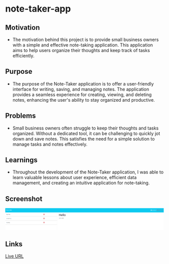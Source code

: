 # note-taker-app

## Motivation

- The motivation behind this project is to provide small business owners with a simple and effective note-taking application. This application aims to help users organize their thoughts and keep track of tasks efficiently.

## Purpose

- The purpose of the Note-Taker application is to offer a user-friendly interface for writing, saving, and managing notes. The application provides a seamless experience for creating, viewing, and deleting notes, enhancing the user's ability to stay organized and productive.

## Problems

- Small business owners often struggle to keep their thoughts and tasks organized. Without a dedicated tool, it can be challenging to quickly jot down and save notes. This satisfies the need for a simple solution to manage tasks and notes effectively.

## Learnings

- Throughout the development of the Note-Taker application, I was able to learn valuable lessons about user experience, efficient data management, and creating an intuitive application for note-taking.

## Screenshot
![Screenshot of Note Taker App](./images/note-taker-app.png)


## Links
[Live URL](https://boiling-spire-56730-d42f8047feab.herokuapp.com/)